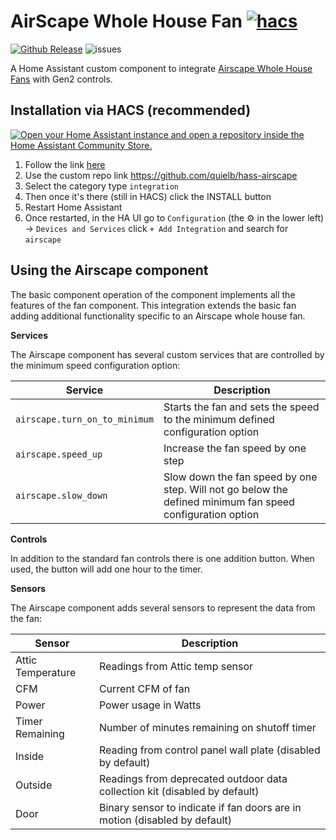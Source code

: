 # AirScape Whole House Fan  [![hacs][hacsbadge]][hacs]

[![Github Release][release-shield]][releases]
![issues]

A Home Assistant custom component to integrate [Airscape Whole House Fans][airscape-url] with Gen2 controls.

## Installation via HACS (recommended)

[![Open your Home Assistant instance and open a repository inside the Home Assistant Community Store.](https://my.home-assistant.io/badges/hacs_repository.svg)](https://my.home-assistant.io/redirect/hacs_repository/?owner=quielb&repository=hass-airscape)

1. Follow the link [here](https://hacs.xyz/docs/faq/custom_repositories/)
2. Use the custom repo link https://github.com/quielb/hass-airscape
3. Select the category type `integration`
4. Then once it's there (still in HACS) click the INSTALL button
5. Restart Home Assistant
6. Once restarted, in the HA UI go to `Configuration` (the ⚙️ in the lower left) -> `Devices and Services` click `+ Add Integration` and search for `airscape`

## Using the Airscape component

The basic component operation of the component implements all the features of the fan component. This integration extends the basic fan adding additional functionality specific to an Airscape whole house fan.

**Services**

The Airscape component has several custom services that are controlled by the minimum speed configuration option:

Service | Description
-- | --
`airscape.turn_on_to_minimum` | Starts the fan and sets the speed to the minimum defined configuration option
`airscape.speed_up` | Increase the fan speed by one step
`airscape.slow_down` | Slow down the fan speed by one step. Will not go below the defined minimum fan speed configuration option

**Controls**

In addition to the standard fan controls there is one addition button. When used, the button will add one hour to the timer.

**Sensors**

The Airscape component adds several sensors to represent the data from the fan:

Sensor | Description
-- | --
Attic Temperature | Readings from Attic temp sensor
CFM | Current CFM of fan
Power | Power usage in Watts
Timer Remaining | Number of minutes remaining on shutoff timer
Inside | Reading from control panel wall plate (disabled by default)
Outside | Readings from deprecated outdoor data collection kit (disabled by default)
Door | Binary sensor to indicate if fan doors are in motion (disabled by default)

[airscape-url]: https://airscapefans.com/
[hacs]: https://github.com/custom-components/hacs
[hacsbadge]: https://img.shields.io/badge/HACS-Custom-orange.svg?style=for-the-badge
[releases]: https://github.com/quielb/hass-airscape/releases
[release-shield]: https://img.shields.io/github/v/release/quielb/hass-airscape
[issues]: https://img.shields.io/github/issues/quielb/hass-airscape
